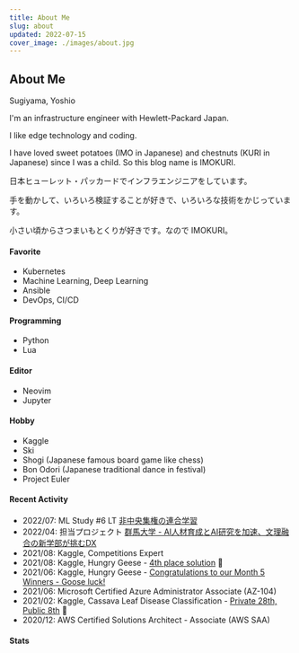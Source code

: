 ```yaml
---
title: About Me
slug: about
updated: 2022-07-15
cover_image: ./images/about.jpg
---
```


## About Me

Sugiyama, Yoshio


I'm an infrastructure engineer with Hewlett-Packard Japan.

I like edge technology and coding.

I have loved sweet potatoes (IMO in Japanese) and chestnuts (KURI in Japanese) since I was a child.
So this blog name is IMOKURI.


日本ヒューレット・パッカードでインフラエンジニアをしています。

手を動かして、いろいろ検証することが好きで、いろいろな技術をかじっています。

小さい頃からさつまいもとくりが好きです。なので IMOKURI。


#### Favorite

- Kubernetes
- Machine Learning, Deep Learning
- Ansible
- DevOps, CI/CD

#### Programming

- Python
- Lua

#### Editor

- Neovim
- Jupyter

#### Hobby

- Kaggle
- Ski
- Shogi (Japanese famous board game like chess)
- Bon Odori (Japanese traditional dance in festival)
- Project Euler

#### Recent Activity

- 2022/07: ML Study #6 LT [非中央集権の連合学習](https://speakerdeck.com/imokuri/decentralized-federated-learning-with-blockchain)
- 2022/04: 担当プロジェクト [群馬大学 - AI人材育成とAI研究を加速、文理融合の新学部が挑むDX](https://www.hpe.com/jp/ja/customer-case-studies/services-gunma-u.html)
- 2021/08: Kaggle, Competitions Expert
- 2021/08: Kaggle, Hungry Geese - [4th place solution](https://www.kaggle.com/c/hungry-geese/discussion/263690) 🥇
- 2021/06: Kaggle, Hungry Geese - [Congratulations to our Month 5 Winners - Goose luck!](https://www.kaggle.com/c/hungry-geese/discussion/248986)
- 2021/06: Microsoft Certified Azure Administrator Associate (AZ-104)
- 2021/02: Kaggle, Cassava Leaf Disease Classification - [Private 28th, Public 8th](https://www.kaggle.com/c/cassava-leaf-disease-classification/discussion/220599) 🥈
- 2020/12: AWS Certified Solutions Architect - Associate (AWS SAA)

#### Stats
